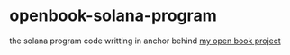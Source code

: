 # openbook-solana-program
the solana program code writting in anchor behind [my open book project](https://github.com/codingholt/openbook-solana-program)
